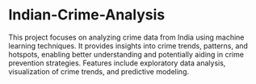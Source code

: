 # Indian-Crime-Analysis
This project focuses on analyzing crime data from India using machine learning techniques. It provides insights into crime trends, patterns, and hotspots, enabling better understanding and potentially aiding in crime prevention strategies. Features include exploratory data analysis, visualization of crime trends, and predictive modeling.
